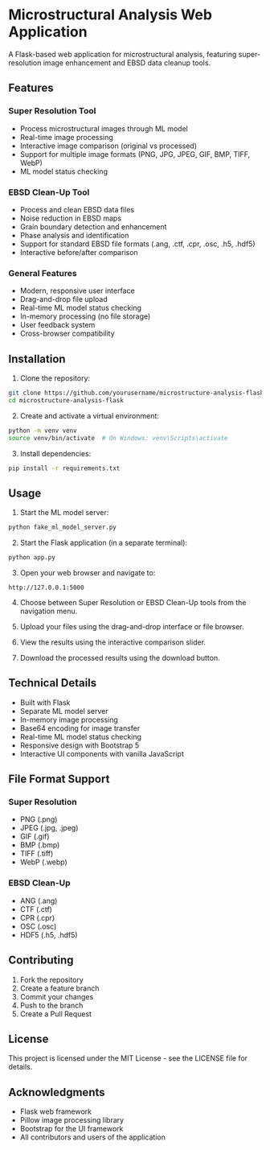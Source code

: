 # Microstructural Analysis Web Application

A Flask-based web application for microstructural analysis, featuring super-resolution image enhancement and EBSD data cleanup tools.

## Features

### Super Resolution Tool
- Process microstructural images through ML model
- Real-time image processing
- Interactive image comparison (original vs processed)
- Support for multiple image formats (PNG, JPG, JPEG, GIF, BMP, TIFF, WebP)
- ML model status checking

### EBSD Clean-Up Tool
- Process and clean EBSD data files
- Noise reduction in EBSD maps
- Grain boundary detection and enhancement
- Phase analysis and identification
- Support for standard EBSD file formats (.ang, .ctf, .cpr, .osc, .h5, .hdf5)
- Interactive before/after comparison

### General Features
- Modern, responsive user interface
- Drag-and-drop file upload
- Real-time ML model status checking
- In-memory processing (no file storage)
- User feedback system
- Cross-browser compatibility

## Installation

1. Clone the repository:
```bash
git clone https://github.com/yourusername/microstructure-analysis-flask.git
cd microstructure-analysis-flask
```

2. Create and activate a virtual environment:
```bash
python -m venv venv
source venv/bin/activate  # On Windows: venv\Scripts\activate
```

3. Install dependencies:
```bash
pip install -r requirements.txt
```

## Usage

1. Start the ML model server:
```bash
python fake_ml_model_server.py
```

2. Start the Flask application (in a separate terminal):
```bash
python app.py
```

3. Open your web browser and navigate to:
```
http://127.0.0.1:5000
```

4. Choose between Super Resolution or EBSD Clean-Up tools from the navigation menu.

5. Upload your files using the drag-and-drop interface or file browser.

6. View the results using the interactive comparison slider.

7. Download the processed results using the download button.

## Technical Details

- Built with Flask
- Separate ML model server
- In-memory image processing
- Base64 encoding for image transfer
- Real-time ML model status checking
- Responsive design with Bootstrap 5
- Interactive UI components with vanilla JavaScript

## File Format Support

### Super Resolution
- PNG (.png)
- JPEG (.jpg, .jpeg)
- GIF (.gif)
- BMP (.bmp)
- TIFF (.tiff)
- WebP (.webp)

### EBSD Clean-Up
- ANG (.ang)
- CTF (.ctf)
- CPR (.cpr)
- OSC (.osc)
- HDF5 (.h5, .hdf5)

## Contributing

1. Fork the repository
2. Create a feature branch
3. Commit your changes
4. Push to the branch
5. Create a Pull Request

## License

This project is licensed under the MIT License - see the LICENSE file for details.

## Acknowledgments

- Flask web framework
- Pillow image processing library
- Bootstrap for the UI framework
- All contributors and users of the application 